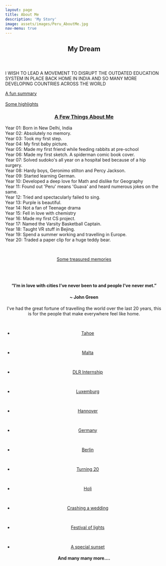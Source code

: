 ```yaml
---
layout: page
title: About Me
description: 'My Story'
image: assets/images/Peru_AboutMe.jpg
nav-menu: true
---
```


<!-- Main -->
<div id="main" class="alt">

<!-- Banner -->
<section id="banner" class="major">
<div class="inner">
    <header class="major">
        <h1>My Dream</h1>
    </header>
    <div class="content">
        <p style="text-transform: uppercase; font-size:100%;">I wish to lead a movement to disrupt the outdated education system in place back home in India and so many more developing countries across the world</p>                
    </div>
    <a href="#one" class="button next scrolly">A fun summary</a>  
    <br>
    <br>
    <a href="#two" class="button next scrolly">Some highlights</a>  
</div>
</section>


<!-- One -->
<section id="one">
	<div class="inner">

<h3 align="center"><u>A Few Things About Me</u></h3>

<p><span class="image left"><img src="assets/images/story1.jpg" alt="" /></span> 
<br>
Year 01: Born in New Delhi, India
<br>
Year 02: Absolutely no memory.
<br>
Year 03: Took my first step.
<br>
Year 04: My first baby picture.
<br>
Year 05: Made my first friend while feeding rabbits at pre-school
<br>
Year 06: Made my first sketch. A spiderman comic book cover.
<br>
Year 07: Solved sudoko's all year on a hospital bed because of a hip surgery.  
<br>
Year 08: Hardy boys, Geronimo stilton and Percy Jackson. 
<br>
Year 09: Started learning German.
<br>
Year 10: Developed a deep love for Math and dislike for Geography
<br>
Year 11: Found out 'Peru' means 'Guava' and heard numerous jokes on the same.
<br>
Year 12: Tried and spectacularly failed to sing.
<br>
Year 13: Purple is beautiful.
<br>
Year 14: Not a fan of Teenage drama
<br>
Year 15: Fell in love with chemistry
<br>
Year 16: Made my first CS project.
<br>
Year 17: Named the Varsity Basketball Captain.
<br>
Year 18: Taught VR stuff in Bejing. 
<br>
Year 19: Spend a summer working and travelling in Europe.
<br>
Year 20: Traded a paper clip for a huge teddy bear.
</p>
<br>

<p align="center"><a href="#two" class="button next scrolly">Some treasured memories</a></p>
<br>
<br>

<!-- Content -->


<h4 align="center" id="two">“I’m in love with cities I’ve never been to and people I’ve never met.” </h4>
<h4 align="center" id="two"> ~ John Green</h4>


<p align="center">I've had the great fortune of travelling the world over the last 20 years, this is for the people that make everywhere feel like home.</p>

<div class="row">
	<div class="4u 12u$(medium)">
		<img src="assets/images/tahoe.jpg" alt="" />
		<br>
		<br>
		<ul class="actions" align="center">
			<li><a href="aboutme.html" class="button">Tahoe</a></li>
		</ul>
	</div>
	<div class="4u 12u$(medium)">
		<img src="assets/images/malta.jpg" alt="" />
		<br>
		<br>
		<ul class="actions" align="center">
			<li><a href="aboutme.html" class="button">Malta</a></li>
		</ul>
	</div>
	<div class="4u$ 12u$(medium)">
		<img src="assets/images/klas.jpg" alt="" />
		<br>
		<br>
		<ul class="actions" align="center">
			<li><a href="aboutme.html" class="button">DLR Internship</a></li>
		</ul>	</div>
	<div class="4u 12u$(medium)">
		<img src="assets/images/luxemburg.jpg" alt="" />
		<br>
		<br>
		<ul class="actions" align="center">
			<li><a href="aboutme.html" class="button">Luxemburg</a></li>
		</ul>
	</div>
	<div class="4u 12u$(medium)">
		<img src="assets/images/hannover.jpg" alt="" />
		<br>
		<br>
		<ul class="actions" align="center">
			<li><a href="aboutme.html" class="button">Hannover</a></li>
		</ul>	
	</div>
	<div class="4u$ 12u$(medium)">
		<img src="assets/images/esther.jpg" alt="" />
		<br>
		<br>
		<ul class="actions" align="center">
			<li><a href="aboutme.html" class="button">Germany</a></li>
		</ul>
	</div>
		<div class="4u 12u$(medium)">
		<img src="assets/images/berlin.jpg" alt="" />
		<br>
		<br>
		<ul class="actions" align="center">
			<li><a href="aboutme.html" class="button">Berlin</a></li>
		</ul>
	</div>
	<div class="4u 12u$(medium)">
		<img src="assets/images/20.jpg" alt="" />		
		<br>
		<br>
		<ul class="actions" align="center">
			<li><a href="aboutme.html" class="button">Turning 20</a></li>
		</ul>
	</div>
	<div class="4u$ 12u$(medium)">
		<img src="assets/images/holi.jpg" alt="" />
		<br>
		<br>
		<ul class="actions" align="center">
			<li><a href="aboutme.html" class="button">Holi</a></li>
		</ul>
	</div>
	<div class="4u 12u$(medium)">
		<img src="assets/images/wedding.jpg" alt="" />
		<br>
		<br>
		<ul class="actions" align="center">
			<li><a href="aboutme.html" class="button">Crashing a wedding</a></li>
		</ul>
	</div>
	<div class="4u 12u$(medium)">
		<img src="assets/images/diwali.jpg" alt="" />
		<br>
		<br>
		<ul class="actions" align="center">
			<li><a href="aboutme.html" class="button">Festival of lights</a></li>
		</ul>
	</div>
	<div class="4u$ 12u$(medium)">
		<img src="assets/images/calhacks.jpg" alt="" />		
		<br>
		<br>
		<ul class="actions" align="center">
			<li><a href="aboutme.html" class="button">A special sunset</a></li>
		</ul>
	</div>

</div>

<h4 align="center" align="center">And many many more....</h4>
